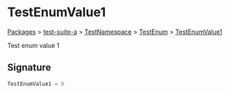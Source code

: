 # TestEnumValue1

[Packages](/) > [test-suite-a](/test-suite-a/) > [TestNamespace](/test-suite-a/testnamespace-namespace/) > [TestEnum](/test-suite-a/testnamespace-namespace/testenum-enum/) > [TestEnumValue1](/test-suite-a/testnamespace-namespace/testenum-enum/testenumvalue1-enummember)

Test enum value 1

<a id="testenumvalue1-signature"></a>

## Signature

```typescript
TestEnumValue1 = 0
```
